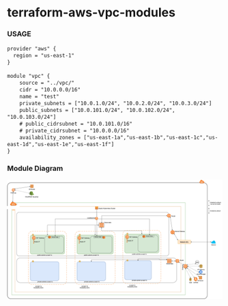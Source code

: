 # terraform-aws-vpc-modules

### USAGE

```
provider "aws" {
  region = "us-east-1"
}

module "vpc" {
    source = "../vpc/"
    cidr = "10.0.0.0/16"
    name = "test"
    private_subnets = ["10.0.1.0/24", "10.0.2.0/24", "10.0.3.0/24"]
    public_subnets = ["10.0.101.0/24", "10.0.102.0/24", "10.0.103.0/24"]
    # public_cidrsubnet = "10.0.101.0/16"
    # private_cidrsubnet = "10.0.0.0/16"
    availability_zones = ["us-east-1a","us-east-1b","us-east-1c","us-east-1d","us-east-1e","us-east-1f"]
}
```

### Module Diagram

![vpc](vpc.png)
